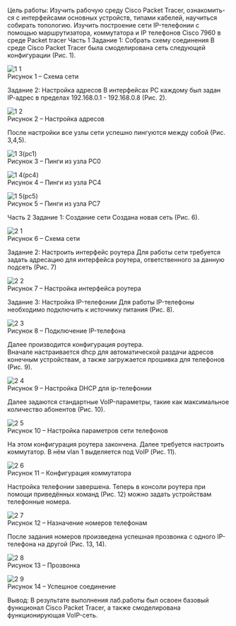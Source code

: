 Цель работы:
Изучить рабочую среду Cisco Packet Tracer, ознакомить- ся с интерфейсами основных устройств, типами кабелей, научиться собирать топологию. Изучить построение сети IP-телефонии с помощью маршрутизатора, коммутатора и IP телефонов Cisco 7960 в среде Packet tracer
Часть 1
Задание 1: Собрать схему соединения
В среде Cisco Packet Tracer была смоделирована сеть следующей конфигурации (Рис. 1).

![1 1](https://user-images.githubusercontent.com/59313334/221855908-815d870b-6914-4020-adbd-065ba4bad2c8.png)  
Рисунок 1 – Схема сети  

Задание 2: Настройка адресов
В интерфейсах PC каждому был задан IP-aдрес в пределах 192.168.0.1 - 192.168.0.8 (Рис. 2).

![1 2](https://user-images.githubusercontent.com/59313334/221855971-f00ae491-d93e-4ba3-a3be-12b874eeecca.png)  
Рисунок 2 – Настройка адресов  

После настройки все узлы сети успешно пингуются между собой (Рис. 3,4,5).

![1 3(pc1)](https://user-images.githubusercontent.com/59313334/221856004-32854fd6-1411-474e-a1ff-05100c427451.png)  
Рисунок 3 – Пинги из узла PC0  

![1 4(pc4)](https://user-images.githubusercontent.com/59313334/221856041-7a50af57-a94f-48c0-9687-5ba182ec2c8a.png)  
Рисунок 4 – Пинги из узла PC4  

![1 5(pc5)](https://user-images.githubusercontent.com/59313334/221856067-281b92d6-3944-4954-9730-f9e31f2c928e.png)  
Рисунок 5 – Пинги из узла PC7  

Часть 2
Задание 1: Создание сети
	Создана новая сеть (Рис. 6).  

![2 1](https://user-images.githubusercontent.com/59313334/221856104-a35d5b87-b453-4865-b617-ff9071b0e734.png)  
Рисунок 6 – Схема сети  

Задание 2: Настроить интерфейс роутера
Для работы сети требуется задать адресацию для интерфейса роутера, ответственного за данную подсеть (Рис. 7)

![2 2](https://user-images.githubusercontent.com/59313334/221856197-ede7d54c-008d-477a-a06e-03758243412e.png)  
Рисунок 7 – Настройка интерфейса роутера  

Задание 3: Настройка IP-телефонии
Для работы IP-телефоны необходимо подключить к источнику питания (Рис. 8).
  
![2 3](https://user-images.githubusercontent.com/59313334/221856256-c23e1736-9ce2-4828-9b4e-cff37e33b4ba.png)  
Рисунок 8 – Подключение IP-телефона  

Далее производится конфигурация роутера.   
Вначале настраивается dhcp для автоматической раздачи адресов конечным устройствам, а также загружается прошивка для телефонов (Рис. 9).

![2 4](https://user-images.githubusercontent.com/59313334/221856334-f022401a-63c8-4a17-bde4-f5f6cf464b00.png)  
Рисунок 9 – Настройка DHCP для ip-телефонии  

Далее задаются стандартные VoIP-параметры, такие как максимальное количество абонентов (Рис. 10).

![2 5](https://user-images.githubusercontent.com/59313334/221856371-4c22b240-5783-484b-a31c-19d93e5f7cfd.png)  
Рисунок 10 – Настройка параметров сети телефонов  

На этом конфигурация роутера закончена. Далее требуется настроить коммутатор. В нём vlan 1 выделяется под VoIP (Рис. 11).

![2 6](https://user-images.githubusercontent.com/59313334/221856400-304b5144-82dd-43ad-a544-83cfcfff3033.png)  
Рисунок 11 – Конфигурация коммутатора  

Настройка телефонии завершена. Теперь в консоли роутера при помощи приведённых команд (Рис. 12) можно задать устройствам телефонные номера.

![2 7](https://user-images.githubusercontent.com/59313334/221856426-8549d396-dc96-499b-8db9-6616bc1de3d6.png)  
Рисунок 12 – Назначение номеров телефонам	  

После задания номеров произведена успешная прозвонка с одного IP-телефона на другой (Рис. 13, 14).
	
![2 8](https://user-images.githubusercontent.com/59313334/221856448-5fbfa571-37c2-4c4c-9f43-fb88e733deea.png)  
Рисунок 13 – Прозвонка  

![2 9](https://user-images.githubusercontent.com/59313334/221856493-f25e7c76-4017-4f58-b261-5291c7d83886.png)  
Рисунок 14 – Успешное соединение  

Вывод:
	В результате выполнения лаб.работы был освоен базовый функционал Cisco Packet Tracer, а также смоделирована функционирующая VoIP-сеть.
